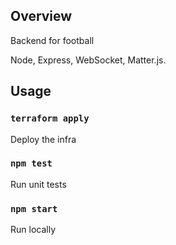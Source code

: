 ## Overview

Backend for football

Node, Express, WebSocket, Matter.js.

## Usage

### `terraform apply`

Deploy the infra

### `npm test`

Run unit tests

### `npm start`

Run locally

